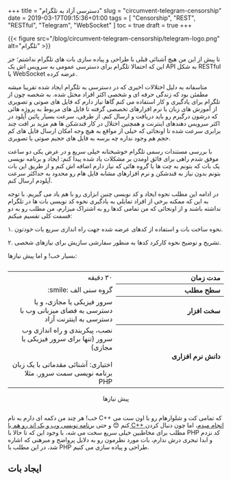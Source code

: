 +++
title = "دسترسی آزاد به تلگرام"
slug = "circumvent-telegram-censorship"
date = 2019-03-17T09:15:36+01:00
tags = [ "Censorship", "REST", "RESTful", "Telegram", "WebSocket" ]
toc = true
draft = true
+++

{{< figure src="/blog/circumvent-telegram-censorship/telegram-logo.png" alt="تلگرام" >}}

تا پیش از این من هیچ آشنائی قبلی با طراحی و پیاده سازی بات های تلگرام نداشتم؛ جز این که احتمالا تلگرام برای دسترسی عمومی به سرویس اش یک API به شکل RESTful یا WebSocket عرضه کرده.

متاسفانه به دلیل اختلالات اخیری که در دسترسی به تلگرام ایجاد شده تقریبا میشه مطمئن بود که زندگی حرفه ای و شخصی اکثر افراد مختل شده. به شخصه چون از تلگرام برای یادگیری و کار استفاده می کنم گاها نیاز دارم که فایل های صوتی و تصویری از آموزش های زبان یا نرم افزارهای تخصصی گرفته تا فایل های مربوط به پروژه هائی که درشون درگیرم رو باید دریافت و ارسال کنم. از طرفی، سرعت بسیار پائین آپلود در اکثر سرویس دهندهای اینترنت و همچنین اختلال در کار قندشکن ها هم مزید بر افت چند برابری سرعت شده تا اونجائی که خیلی از مواقع به هیچ وجه امکان ارسال فایل های کم حجم هم وجود نداره چه برسه به فایل های حجیم صوتی یا تصویری.

با بررسی مستندات رسمی تلگرام خوشبختانه خیلی سریع و در عرض یکی دو ساعت موفق شدم راهی برای فائق اومدن بر مشکلات یاد شده پیدا کنم: ایجاد و برنامه نویسی یک بات که بتونم به چت ها یا گروه هائی که نیاز دارم اضافه اش کنم و از طریق این بات بتونم بدون نیاز به قندشکن و نرم افزارهای مشابه فایل هام رو محدود به حداکثر سرعت آپلودم ارسال کنم.

در ادامه این مطلب نحوه ایجاد و کد نویسی چنین ابزاری رو با هم یاد می گیریم. با توجه به این که ممکنه برخی از افراد تمایلی به یادگیری نحوه کد نویسی بات ها در تلگرام نداشته باشند و از اونجائی که من تمامی کدها رو به اشتراک میزارم، من مطلب رو به دو قسمت کلی تقسیم میکنم:

۱. نحوه ساخت بات و استفاده از کدهای عرضه شده جهت راه اندازی سریع بات خودتون.

۲. تشریح و توضیح نحوه کارکرد کدها به منظور سفارشی سازیش برای نیازهای شخصی.

بسیار خب! و اما پیش نیازها:

<div style="direction: rtl !important; margin: 2.0em 0;">
    <table class="table table-striped table-hover">
        <tr>
            <th style="text-align: right; width: 50%;">
                مدت زمان
            </th>
            <td style="text-align: right; width: 50%;">
                ۳۰ دقیقه
            </td>
        </tr>
        <tr>
            <th style="text-align: right; width: 50%;">
                سطح مطلب
            </th>
            <td style="text-align: right; width: 50%;">
                گروه سنی الف :smile:
            </td>
        </tr>
        <tr>
            <th style="text-align: right; width: 50%;">
                سخت افزار
            </th>
            <td style="text-align: right; width: 50%;">
                سرور فیزیکی یا مجازی، و یا دسترسی به فضای میزبانی وب با دسترسی به اینترنت آزاد
            </td>
        </tr>
        <tr>
            <th style="text-align: right; width: 50%;">
                دانش نرم افزاری
            </th>
            <td style="text-align: right; width: 50%;">
                نصب، پیکربندی و راه اندازی وب سرور (تنها برای سرور فیزیکی یا مجازی)
                <br />
                <br />
                اختیاری: آشنائی مقدماتی با یک زبان برنامه نویسی سمت سرور. مثلا PHP
            </td>
        </tr>
    </table>

<p style="text-align: center;">
    پیش نیازها
</p>
</div>

خب! هر چند من دکمه ای دارم به نام C++ که تمامی کت و شلوارهام رو با اون ست می کنم :blush: و حتی [برنامه نویسی وب و بک اند رو هم با C++ انجام میدم](https://github.com/NuLL3rr0r/blog-subscription-service)، اما چون دنبال کردن مطلب برای مخاطبین خیلی سریع سخت می شه، با وجود این که تا حالا با PHP کد نزدم و ابدا تبحری درش ندارم، بات مورد نظرمون رو به دلایل پرواضح و مبرهنی که اشاره شد، در این مطلب با PHP طراحی و پیاده سازی می کنیم.

<!--more-->

## ایجاد بات


